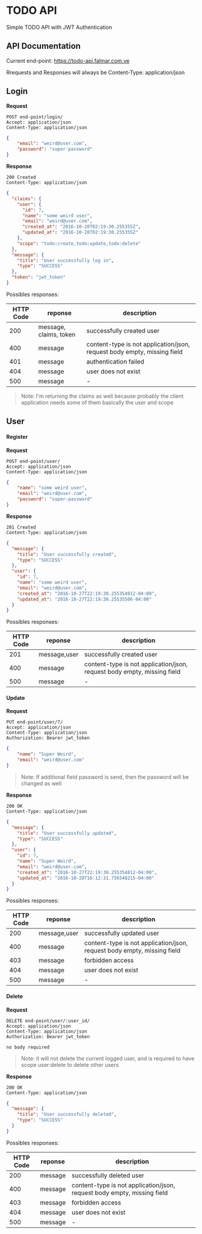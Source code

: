 # TODO API

Simple TODO API with JWT Authentication


## API Documentation

Current end-point: https://todo-api.falmar.com.ve

Rrequests and Responses will always be Content-Type: application/json

## Login

**Request**
```
POST end-point/login/
Accept: application/json
Content-Type: application/json
```

```json
{
	"email": "weird@user.com",
	"password": "super-password"
}
```

**Response**

```
200 Created
Content-Type: application/json
```
```json
{
  "claims": {
    "user": {
      "id": 7,
      "name": "some weird user",
      "email": "weird@user.com",
      "created_at": "2016-10-28T02:19:30.255355Z",
      "updated_at": "2016-10-28T02:19:30.255355Z"
    },
    "scope": "todo:create,todo:update,todo:delete"
  },
  "message": {
    "title": "User successfully log in",
    "type": "SUCCESS"
  },
  "token": "jwt_token"
}
```

Possibles responses:

| HTTP Code | reponse | description |
|------|---------|-------------|
| 200  | message, claims, token | successfully created user|
| 400  | message | content-type is not application/json, request body empty, missing field |
| 401 | message | authentication failed |
| 404 | message | user does not exist |
| 500  | message | - |

> Note: I'm returning the claims as well because probably the client application needs some of them basically the user and scope

## User

#### Register

**Request**
```
POST end-point/user/
Accept: application/json
Content-Type: application/json
```

```json
{
	"name": "some weird user",
	"email": "weird@user.com",
	"password": "super-password"
}
```

**Response**

```
201 Created
Content-Type: application/json
```
```json
{
  "message": {
    "title": "User successfully created",
    "type": "SUCCESS"
  },
  "user": {
    "id": 7,
    "name": "some weird user",
    "email": "weird@user.com",
    "created_at": "2016-10-27T22:19:30.255354812-04:00",
    "updated_at": "2016-10-27T22:19:30.25535506-04:00"
  }
}
```

Possibles responses:

| HTTP Code | reponse | description |
|------|---------|-------------|
| 201  | message,user | successfully created user|
| 400  | message | content-type is not application/json, request body empty, missing field |
| 500  | message | - |

#### Update

**Request**
```
PUT end-point/user/7/
Accept: application/json
Content-Type: application/json
Authorization: Bearer jwt_token
```

```json
{
	"name": "Super Weird",
	"email": "weird@user.com"
}
```

> Note: If additional field password is send, then the password will be changed as well

**Response**

```
200 OK
Content-Type: application/json
```
```json
{
  "message": {
    "title": "User successfully updated",
    "type": "SUCCESS"
  },
  "user": {
    "id": 7,
    "name": "Super Weird",
    "email": "weird@user.com",
    "created_at": "2016-10-27T22:19:30.255354812-04:00",
    "updated_at": "2016-10-28T16:12:31.756548215-04:00"
  }
}
```

Possibles responses:

| HTTP Code | reponse | description |
|------|---------|-------------|
| 200  | message,user | successfully updated user |
| 400  | message | content-type is not application/json, request body empty, missing field |
| 403 | message | forbidden access |
| 404 | message | user does not exist |
| 500  | message | - |

#### Delete

**Request**
```
DELETE end-point/user/:user_id/
Accept: application/json
Content-Type: application/json
Authorization: Bearer jwt_token
```

`no body required`

> Note: it will not delete the current logged user, and is required to have scope user:delete to delete other users

**Response**

```
200 OK
Content-Type: application/json
```
```json
{
  "message": {
    "title": "User successfully deleted",
    "type": "SUCCESS"
  }
}
```

Possibles responses:

| HTTP Code | reponse | description |
|------|---------|-------------|
| 200  | message | successfully deleted user |
| 400  | message | content-type is not application/json, request body empty, missing field |
| 403 | message | forbidden access |
| 404 | message | user does not exist |
| 500  | message | - |
